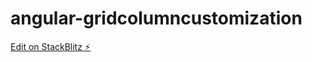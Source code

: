 # angular-gridcolumncustomization

[Edit on StackBlitz ⚡️](https://stackblitz.com/edit/angular-gridcolumncustomization)